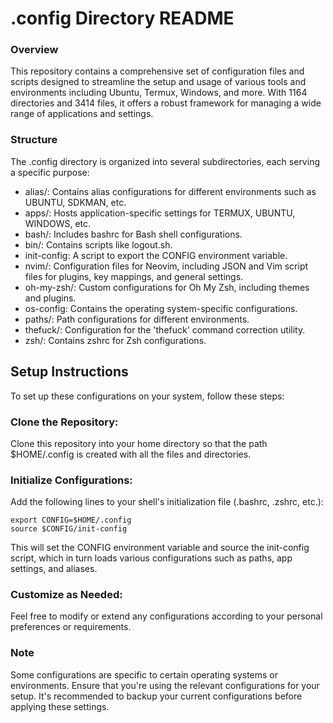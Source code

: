 # .config Directory README

### Overview
This repository contains a comprehensive set of configuration files and scripts designed to streamline the setup and usage of various tools and environments including Ubuntu, Termux, Windows, and more. With 1164 directories and 3414 files, it offers a robust framework for managing a wide range of applications and settings.

### Structure
The .config directory is organized into several subdirectories, each serving a specific purpose:
- alias/: Contains alias configurations for different environments such as UBUNTU, SDKMAN, etc.
- apps/: Hosts application-specific settings for TERMUX, UBUNTU, WINDOWS, etc.
- bash/: Includes bashrc for Bash shell configurations.
- bin/: Contains scripts like logout.sh.
- init-config: A script to export the CONFIG environment variable.
- nvim/: Configuration files for Neovim, including JSON and Vim script files for plugins, key mappings, and general settings.
- oh-my-zsh/: Custom configurations for Oh My Zsh, including themes and plugins.
- os-config: Contains the operating system-specific configurations.
- paths/: Path configurations for different environments.
- thefuck/: Configuration for the 'thefuck' command correction utility.
- zsh/: Contains zshrc for Zsh configurations.

## Setup Instructions
To set up these configurations on your system, follow these steps:

### Clone the Repository:
Clone this repository into your home directory so that the path $HOME/.config is created with all the files and directories.

### Initialize Configurations:
Add the following lines to your shell's initialization file (.bashrc, .zshrc, etc.):
```
export CONFIG=$HOME/.config
source $CONFIG/init-config
```

This will set the CONFIG environment variable and source the init-config script, which in turn loads various configurations such as paths, app settings, and aliases.

### Customize as Needed:
Feel free to modify or extend any configurations according to your personal preferences or requirements.

### Note
Some configurations are specific to certain operating systems or environments. Ensure that you're using the relevant configurations for your setup.
It's recommended to backup your current configurations before applying these settings.